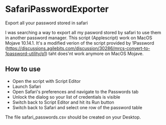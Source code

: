 # SafariPasswordExporter
Export all your password stored in safari

I was searching a way to export all my pasword stored by safari to use them in another password manager.
This script (Applescript) work on MacOS Mojave 10.14.1.
It's a modified verion of the script provided by 1Password (https://discussions.agilebits.com/discussion/30286/mrcs-convert-to-1password-utility/p1) taht does'nt work anymore on MacOS Mojave.

## How to use
- Open the script with Script Editor
- Launch Safari
- Open Safari's preferences and navigate to the Passwords tab
- Unlock the dialog so your list of credentials is visible
- Switch back to Script Editor and hit its Run button
- Switch back to Safari and select one row of the password table

The file safari_passwords.csv should be created on your Desktop.
